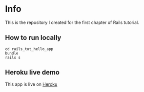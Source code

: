 # Info

This is the repository I created for the first chapter of Rails tutorial.

## How to run locally

```
cd rails_tut_hello_app
bundle
rails s
```

## Heroku live demo 

This app is live on [Heroku](https://arcane-mesa-42090.herokuapp.com/)